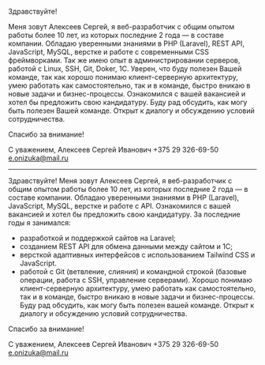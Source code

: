
Здравствуйте!

Меня зовут Алексеев Сергей, я веб-разработчик с общим опытом работы более 10 лет, из которых последние 2 года — в составе компании. Обладаю уверенными знаниями в PHP (Laravel), REST API, JavaScript, MySQL, верстке и работе с современными CSS фреймворками.
Так же имею опыт в администрировании серверов, работой с Linux, SSH, Git, Doker, 1С. 
Уверен, что буду полезен Вашей команде, так как хорошо понимаю клиент-серверную архитектуру, умею работать как самостоятельно, так и в команде, быстро вникаю в новые задачи и бизнес-процессы.
Ознакомился с вашей вакансией и хотел бы предложить свою кандидатуру. Буду рад обсудить, как могу быть полезен Вашей команде. Открыт к диалогу и обсуждению условий сотрудничества.

Спасибо за внимание!

С уважением,
Алексеев Сергей Иванович
+375 29 326-69-50
e.onizuka@mail.ru

---

Здравствуйте!
Меня зовут Алексеев Сергей, я веб-разработчик с общим опытом работы более 10 лет, из которых последние 2 года — в составе компании. Обладаю уверенными знаниями в PHP (Laravel), JavaScript, MySQL, верстке и работе с API.
Ознакомился с вашей вакансией и хотел бы предложить свою кандидатуру. За последние годы я занимался:
- разработкой и поддержкой сайтов на Laravel;
- созданием REST API для обмена данными между сайтом и 1С;
- версткой адаптивных интерфейсов с использованием Tailwind CSS и JavaScript.
- работой с Git (ветвление, слияния) и командной строкой (базовые операции, работа с SSH, управление серверами).
Хорошо понимаю клиент-серверную архитектуру, умею работать как самостоятельно, так и в команде, быстро вникаю в новые задачи и бизнес-процессы. Буду рад обсудить, как могу быть полезен вашей команде.
Открыт к диалогу и обсуждению условий сотрудничества.

Спасибо за внимание!

С уважением,
Алексеев Сергей Иванович
+375 29 326-69-50
e.onizuka@mail.ru